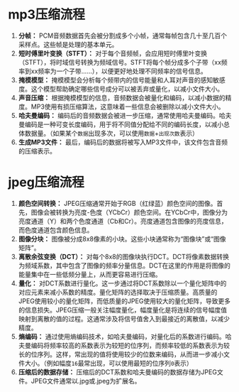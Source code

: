 # mp3压缩流程
1. **分帧：** PCM音频数据首先会被分割成多个小帧，通常每帧包含几十至几百个采样点。这些帧是处理的基本单元。
2. **短时傅里叶变换（STFT）：** 对于每个音频帧，会应用短时傅里叶变换（STFT），将时域信号转换为频域信号。STFT将每个帧分成多个子带（xx频率到xx频率为一个子带……），以便更好地处理不同频率的信号信息。
3. **掩模模型：** 掩模模型会分析每个频带内的信号能量和人耳对声音的感知敏感度。这个模型帮助确定哪些信号成分可以被丢弃或量化，以减小文件大小。
4. **声音压缩：** 根据掩模模型的信息，音频数据会被量化和编码，以减小数据的精度。MP3使用有损压缩算法，这意味着一些信息会被删除以减小文件大小。
5. **哈夫曼编码：** 编码后的音频数据会被进一步压缩，通常使用哈夫曼编码。哈夫曼编码是一种可变长度编码，用于将不同值分配给不同的编码长度，以减小总体数据量。（如果某个`数据`出现多次，可以使用`数据`+`出现次数`表示）
6. **生成MP3文件：** 最后，编码后的数据将被写入MP3文件中，该文件包含音频的压缩表示。

# jpeg压缩流程
1. **颜色空间转换：** JPEG压缩通常开始于RGB（红绿蓝）颜色空间的图像。首先，图像会被转换为亮度-色度（YCbCr）颜色空间。在YCbCr中，图像分为亮度通道（Y）和两个色度通道（Cb和Cr）。亮度通道包含图像的亮度信息，而色度通道包含颜色信息。
2. **图像分块：** 图像被分成8x8像素的小块。这些小块通常称为“图像块”或“图像矩阵”。
3. **离散余弦变换（DCT）：** 对每个8x8的图像块执行DCT。DCT将像素数据转换为频域系数，其中包含了图像的频率分量信息。DCT在这里的作用是将图像的能量集中在一些低频分量上，从而更容易进行压缩。
4. **量化：** 对DCT系数进行量化。这一步通过将DCT系数除以一个量化矩阵中的对应元素来减小系数的精度。量化矩阵的选择取决于压缩质量。高质量的JPEG使用较小的量化矩阵，而低质量的JPEG使用较大的量化矩阵，导致更多的信息损失。JPEG压缩一般关注幅度量化，幅度量化是将连续的信号幅度值映射到离散的值的过程。这通常涉及将信号值舍入到最接近的离散值，以减少精度。
5. **熵编码：** 通过使用熵编码技术，如哈夫曼编码，对量化后的系数进行编码。哈夫曼编码将频率较高的系数表示为较短的位序列，而频率较低的系数表示为较长的位序列。这样，常出现的值将使用较少的位数来编码，从而进一步减小文件大小。（例如幅度`16`最常出现，可以使用最短的位序列`0`表示）
6. **压缩后的数据存储：** 压缩后的DCT系数和哈夫曼编码的数据存储为JPEG文件。JPEG文件通常以.jpg或.jpeg为扩展名。